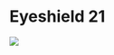 # Eyeshield 21

![](https://external-content.duckduckgo.com/iu/?u=https%3A%2F%2Ftse4.mm.bing.net%2Fth%3Fid%3DOIP.2cDj4YlGtanwrXAtRAYx8gHaLI%26pid%3DApi&f=1)

<!-- Prince Kaizen Namwali -->
